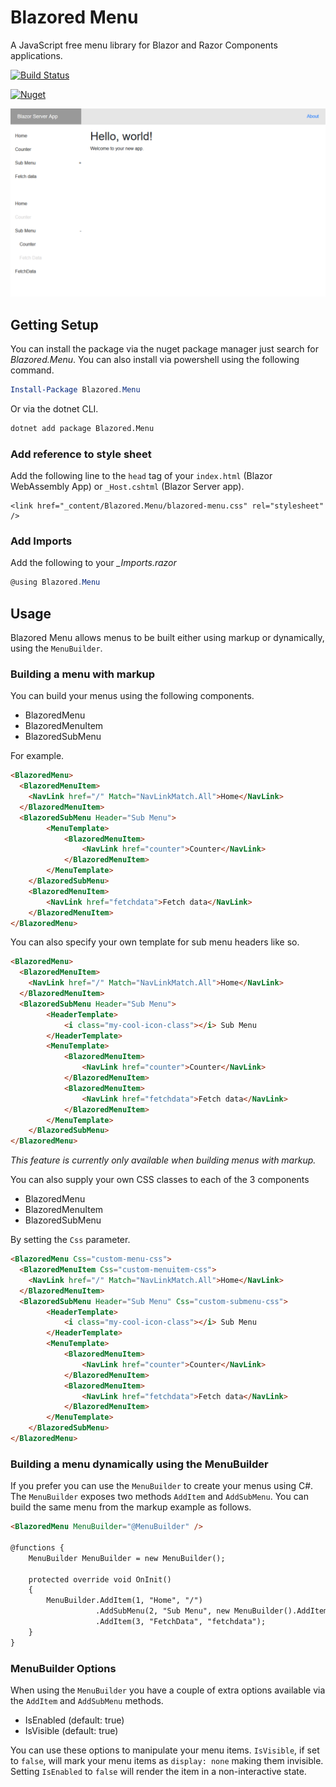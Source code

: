 # Blazored Menu

A JavaScript free menu library for Blazor and Razor Components applications.

[![Build Status](https://dev.azure.com/blazored/Menu/_apis/build/status/Blazored.Menu?branchName=master)](https://dev.azure.com/blazored/Menu/_build/latest?definitionId=7&branchName=master)

[![Nuget](https://img.shields.io/nuget/v/blazored.menu.svg)](https://www.nuget.org/packages/Blazored.Menu/)

![Screenshot of component in action](screenshot.png)

## Getting Setup
You can install the package via the nuget package manager just search for *Blazored.Menu*. You can also install via powershell using the following command.

```powershell
Install-Package Blazored.Menu
```

Or via the dotnet CLI.

```bash
dotnet add package Blazored.Menu
```

### Add reference to style sheet
Add the following line to the `head` tag of your `index.html` (Blazor WebAssembly App) or `_Host.cshtml` (Blazor Server app).

```
<link href="_content/Blazored.Menu/blazored-menu.css" rel="stylesheet" />
```

### Add Imports
Add the following to your *_Imports.razor*

```csharp
@using Blazored.Menu
```

## Usage
Blazored Menu allows menus to be built either using markup or dynamically, using the `MenuBuilder`.

### Building a menu with markup
You can build your menus using the following components.

- BlazoredMenu
- BlazoredMenuItem
- BlazoredSubMenu

For example.

```html
<BlazoredMenu>
  <BlazoredMenuItem>
    <NavLink href="/" Match="NavLinkMatch.All">Home</NavLink>
  </BlazoredMenuItem>
  <BlazoredSubMenu Header="Sub Menu">
        <MenuTemplate>
            <BlazoredMenuItem>
                <NavLink href="counter">Counter</NavLink>
            </BlazoredMenuItem>
        </MenuTemplate>
    </BlazoredSubMenu>
    <BlazoredMenuItem>
        <NavLink href="fetchdata">Fetch data</NavLink>
    </BlazoredMenuItem>
</BlazoredMenu>
```

You can also specify your own template for sub menu headers like so.

```html
<BlazoredMenu>
  <BlazoredMenuItem>
    <NavLink href="/" Match="NavLinkMatch.All">Home</NavLink>
  </BlazoredMenuItem>
  <BlazoredSubMenu Header="Sub Menu">
        <HeaderTemplate>
            <i class="my-cool-icon-class"></i> Sub Menu
        </HeaderTemplate>
        <MenuTemplate>
            <BlazoredMenuItem>
                <NavLink href="counter">Counter</NavLink>
            </BlazoredMenuItem>
            <BlazoredMenuItem>
                <NavLink href="fetchdata">Fetch data</NavLink>
            </BlazoredMenuItem>
        </MenuTemplate>
    </BlazoredSubMenu>
</BlazoredMenu>
```

_This feature is currently only available when building menus with markup._

You can also supply your own CSS classes to each of the 3 components
- BlazoredMenu
- BlazoredMenuItem
- BlazoredSubMenu

By setting the `Css` parameter.

```html
<BlazoredMenu Css="custom-menu-css">
  <BlazoredMenuItem Css="custom-menuitem-css">
    <NavLink href="/" Match="NavLinkMatch.All">Home</NavLink>
  </BlazoredMenuItem>
  <BlazoredSubMenu Header="Sub Menu" Css="custom-submenu-css">
        <HeaderTemplate>
            <i class="my-cool-icon-class"></i> Sub Menu
        </HeaderTemplate>
        <MenuTemplate>
            <BlazoredMenuItem>
                <NavLink href="counter">Counter</NavLink>
            </BlazoredMenuItem>
            <BlazoredMenuItem>
                <NavLink href="fetchdata">Fetch data</NavLink>
            </BlazoredMenuItem>
        </MenuTemplate>
    </BlazoredSubMenu>
</BlazoredMenu>
```


### Building a menu dynamically using the MenuBuilder
If you prefer you can use the `MenuBuilder` to create your menus using C#. The `MenuBuilder` exposes two methods `AddItem` and `AddSubMenu`. You can build the same menu from the markup example as follows.

```html
<BlazoredMenu MenuBuilder="@MenuBuilder" />

@functions {
    MenuBuilder MenuBuilder = new MenuBuilder();

    protected override void OnInit()
    {
        MenuBuilder.AddItem(1, "Home", "/")
                   .AddSubMenu(2, "Sub Menu", new MenuBuilder().AddItem(1, "Counter", "counter")
                   .AddItem(3, "FetchData", "fetchdata");
    }
}
```

### MenuBuilder Options
When using the `MenuBuilder` you have a couple of extra options available via the `AddItem` and `AddSubMenu` methods. 

- IsEnabled (default: true)
- IsVisible (default: true)

You can use these options to manipulate your menu items. `IsVisible`, if set to `false`, will mark your menu items as `display: none` making them invisible. Setting `IsEnabled` to `false` will render the item in a non-interactive state.







